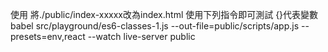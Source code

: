 使用
將./public/index-xxxxx改為index.html
使用下列指令即可測試
{}代表變數
babel src/playground/es6-classes-1.js --out-file=public/scripts/app.js --presets=env,react --watch
live-server public


